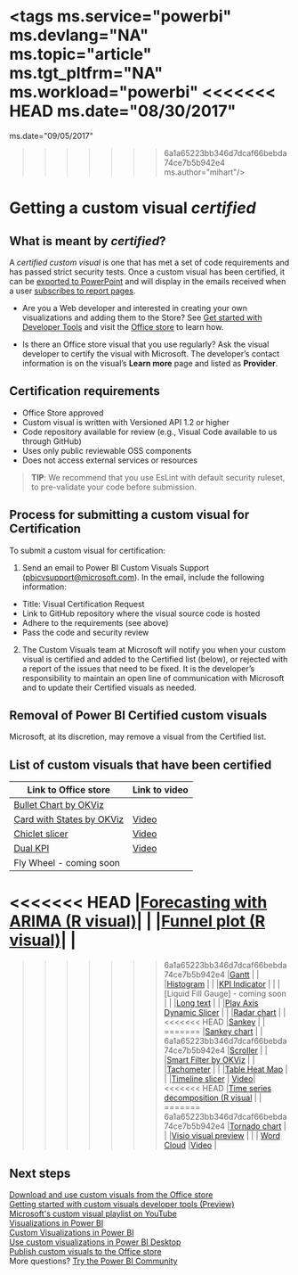 <properties
   pageTitle="Certify a custom visualization"
   description="Description and process for approving and certifying a custom visualization"
   services="powerbi"
   documentationCenter=""
   authors="mihart"
   manager="erikre"
   backup=""
   editor=""
   tags=""
  featuredVideoId=""
  qualityFocus="no"
   qualityDate=""/>

<tags
   ms.service="powerbi"
   ms.devlang="NA"
   ms.topic="article"
   ms.tgt_pltfrm="NA"
   ms.workload="powerbi"
<<<<<<< HEAD
   ms.date="08/30/2017"
=======
   ms.date="09/05/2017"
>>>>>>> 6a1a65223bb346d7dcaf66bebda74ce7b5b942e4
   ms.author="mihart"/>
# Getting a custom visual *certified*

## What is meant by *certified*?
A *certified custom visual* is one that has met a set of code requirements and has passed strict security tests.  Once a custom visual has been certified, it can be  [exported to PowerPoint](powerbi-service-publish-to-powerpoint.md) and will display in the emails received when a user [subscribes to report pages](powerbi-service-subscribe-to-report.md).

- Are you a Web developer and interested in creating your own visualizations and adding them to the Store? See [Get started with Developer Tools](powerbi-custom-visuals-getting-started-with-developer-tools.md) and visit the [Office store](powerbi-custom-visuals-office-store.md) to learn how.

- Is there an Office store visual that you use regularly? Ask the visual developer to certify the visual with Microsoft.  The developer’s contact information is on the visual’s **Learn more** page and listed as **Provider**.


##  Certification requirements
- Office Store approved    
- Custom visual is written with Versioned API 1.2 or higher    
- Code repository available for review (e.g., Visual Code available to us through GitHub)    
- Uses only public reviewable OSS components    
- Does not access external services or resources    


>**TIP**: We recommend that you use EsLint with default security ruleset, to pre-validate your code before submission.

##    Process for submitting a custom visual for Certification

To submit a custom visual for certification:

1. Send an email to Power BI Custom Visuals Support (pbicvsupport@microsoft.com). In the email, include the following information:    
  - Title: Visual Certification Request    
  - Link to GitHub repository where the visual source code is hosted    
  - Adhere to the requirements (see above)    
  - Pass the code and security review    

2. The Custom Visuals team at Microsoft will notify you when your custom visual is certified and added to the Certified list (below), or rejected with a report of the issues that need to be fixed. It is the developer’s responsibility to maintain an open line of communication with Microsoft and to update their Certified visuals as needed.

##  Removal of Power BI Certified custom visuals
Microsoft, at its discretion, may remove a visual from the Certified list.  


##    List of custom visuals that have been certified

|Link to Office store  | Link to video |
|---------|---------|
|[Bullet Chart by OKViz](https://store.office.com/bullet-chart-by-okviz-WA104380953.aspx) |   |
|[Card with States by OKViz](https://store.office.com/card-with-states-by-okviz-WA104380967.aspx) |[Video](https://youtu.be/myiX0BmZd8U)  |
|[Chiclet slicer](https://store.office.com/chiclet-slicer-WA104380756.aspx)  |[Video](https://youtu.be/iYOkJ1APueY) |
|[Dual KPI](https://store.office.com/dual-kpi-WA104380774.aspx)  | [Video](https://youtu.be/821o0-eVBXo?list=PL1N57mwBHtN1vIjfvuBIzZllrmKo-Vz6x)    |
|Fly Wheel - coming soon |   |
<<<<<<< HEAD
|[Forecasting with ARIMA (R visual)](https://store.office.com/forecasting-with-arima-WA104380888.aspx)|   |
|[Funnel plot (R visual)](https://store.office.com/funnel-plot-WA104381066.aspx)|  |
=======
>>>>>>> 6a1a65223bb346d7dcaf66bebda74ce7b5b942e4
|[Gantt](https://store.office.com/gantt-WA104380765.aspx)  |  |
|[Histogram](https://store.office.com/histogram-chart-WA104380776.aspx)  |  |
|[KPI Indicator](https://store.office.com/kpi-indicator-WA104380832.aspx)   |  |
|[Liquid Fill Gauge] - coming soon  |   |
|[Long text](https://store.office.com/association-rules-WA104380815.aspx)  |   |
|[Play Axis Dynamic Slicer](https://store.office.com/play-axis-dynamic-slicer-WA104380981.aspx) |   |
|[Radar chart](https://store.office.com/radar-chart-WA104380771.aspx) |   |
<<<<<<< HEAD
|[Sankey](https://store.office.com/ru-ru/app.aspx?assetid=WA104380777.aspx)  |  |
=======
|[Sankey chart](https://store.office.com/ru-ru/app.aspx?assetid=WA104380777.aspx)  |  |
>>>>>>> 6a1a65223bb346d7dcaf66bebda74ce7b5b942e4
|[Scroller](https://store.office.com/scroller-WA104381018.aspx) |  |
|[Smart Filter by OKViz](https://store.office.com/smart-filter-by-okviz-WA104380859.aspx) |   |
|[Tachometer](https://store.office.com/tachometer-WA104380937.aspx?)   | |
|[Table Heat Map](https://store.office.com/table-heatmap-WA104380818.aspx)     |   |
|[Timeline slicer](https://store.office.com/timeline-slicer-WA104380786.aspx)    | [Video](https://youtu.be/ozMtZ4_NZ10)|
<<<<<<< HEAD
|[Time series decomposition (R visual](https://store.office.com/time-series-decomposition-chart-WA104380897.aspx?) | |
=======
>>>>>>> 6a1a65223bb346d7dcaf66bebda74ce7b5b942e4
|[Tornado chart](https://store.office.com/tornado-chart-WA104380768.aspx) |  |
|[Visio visual preview](https://store.office.com/visio-visual-preview-WA104381132.aspx)    |     |
| [Word Cloud](https://store.office.com/word-cloud-WA104380752.aspx?) |[Video](https://youtu.be/AblTenl9fqo)  |



## Next steps

[Download and use custom visuals from the Office store](powerbi-custom-visuals-office-store.md)  
[Getting started with custom visuals developer tools (Preview)](powerbi-custom-visuals-getting-started-with-developer-tools.md)      
[Microsoft's custom visual playlist on YouTube](https://www.youtube.com/playlist?list=PL1N57mwBHtN1vIjfvuBIzZllrmKo-Vz6x)  
[Visualizations in Power BI](powerbi-service-visualizations-for-reports.md)  
[Custom Visualizations in Power BI](powerbi-custom-visuals.md)  
[Use custom visualizations in Power BI Desktop](powerbi-custom-visuals-use.md)  
[Publish custom visuals to the Office store](powerbi-developer-office-store.md)  
More questions? [Try the Power BI Community](http://community.powerbi.com/)
